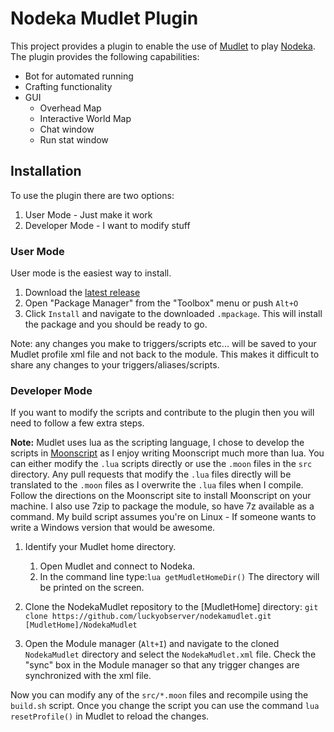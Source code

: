 # Nodeka Mudlet Plugin

This project provides a plugin to enable the use of [Mudlet](https://www.mudlet.org/) to play [Nodeka](http://nodeka.com). The plugin provides the following capabilities:

- Bot for automated running
- Crafting functionality
- GUI
	- Overhead Map
	- Interactive World Map
	- Chat window
	- Run stat window
	
## Installation

To use the plugin there are two options:

1. User Mode - Just make it work
2. Developer Mode - I want to modify stuff

### User Mode

User mode is the easiest way to install.

1. Download the [latest release](https://github.com/luckyobserver/nodekamudlet/releases/latest)
2. Open "Package Manager" from the "Toolbox" menu or push `Alt+O`
3. Click `Install` and navigate to the downloaded `.mpackage`. This will install the package and you should be ready to go.

Note: any changes you make to triggers/scripts etc... will be saved to your Mudlet profile xml file and not back to the module. This makes it difficult to share any changes to your triggers/aliases/scripts.

### Developer Mode

If you want to modify the scripts and contribute to the plugin then you will need to follow a few extra steps.

**Note:** Mudlet uses lua as the scripting language, I chose to develop the scripts in [Moonscript](https://moonscript.org/) as I enjoy writing Moonscript much more than lua. You can either modify the `.lua` scripts directly or use the `.moon` files in the `src` directory. Any pull requests that modify the `.lua` files directly will be translated to the `.moon` files as I overwrite the `.lua` files when I compile. Follow the directions on the Moonscript site to install Moonscript on your machine. I also use 7zip to package the module, so have 7z available as a command. My build script assumes you're on Linux - If someone wants to write a Windows version that would be awesome.

1. Identify your Mudlet home directory.
	1. Open Mudlet and connect to Nodeka.
	2. In the command line type:`lua getMudletHomeDir()` The directory will be printed on the screen.

2. Clone the NodekaMudlet repository to the [MudletHome] directory: `git clone https://github.com/luckyobserver/nodekamudlet.git [MudletHome]/NodekaMudlet`

1. Open the Module manager (`Alt+I`) and navigate to the cloned `NodekaMudlet` directory and select the `NodekaMudlet.xml` file. Check the "sync" box in the Module manager so that any trigger changes are synchronized with the xml file.

Now you can modify any of the `src/*.moon` files and recompile using the `build.sh` script. Once you change the script you can use the command `lua resetProfile()` in Mudlet to reload the changes.